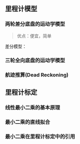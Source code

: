 ## 里程计模型

### 两轮差分底盘的运动学模型

> 优点：便宜，简单

差分模型：




### 三轮全向底盘的运动学模型


### 航迹推算(Dead Reckoning)




## 里程计标定

### 线性最小二乘的基本原理


### 最小二乘的直线拟合


### 最小二乘在里程计标定中的引用

